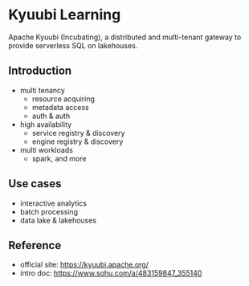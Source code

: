 # Kyuubi Learning

Apache Kyuubi (Incubating), a distributed and multi-tenant gateway to provide serverless SQL on lakehouses.

## Introduction
- multi tenancy
	+ resource acquiring
	+ metadata access
	+ auth & auth
- high availability
	+ service registry & discovery
	+ engine registry & discovery
- multi workloads
	+ spark, and more

## Use cases
- interactive analytics
- batch processing
- data lake & lakehouses

## Reference
- official site: https://kyuubi.apache.org/
- intro doc: https://www.sohu.com/a/483159847_355140